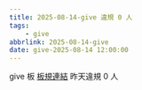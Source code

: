 ```yaml
---
title: 2025-08-14-give 違規 0 人
tags:
    - give
abbrlink: 2025-08-14-give
date: give-2025-08-14 12:00:00
---
```

give 板 [板規連結](https://www.ptt.cc/bbs/give/M.1612495900.A.C32.html)
昨天違規 0 人
